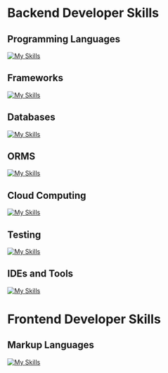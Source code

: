 # Backend Developer Skills

## Programming Languages
[![My Skills](https://skillicons.dev/icons?i=java,ts,javascript,nodejs,GraphQL&perline=4)](https://skillicons.dev)

## Frameworks
[![My Skills](https://skillicons.dev/icons?i=spring,express,nestjs&perline=3)](https://skillicons.dev)

## Databases
[![My Skills](https://skillicons.dev/icons?i=mysql,mongodb,postgres,redis&perline=5)](https://skillicons.dev)

## ORMS
[![My Skills](https://skillicons.dev/icons?i=prisma,mongoose,apollo,hibernate&perline=5)](https://skillicons.dev)

## Cloud Computing
[![My Skills](https://skillicons.dev/icons?i=aws,gcp&perline=5)](https://skillicons.dev)

## Testing
[![My Skills](https://skillicons.dev/icons?i=jenkins,jest&perline=5)](https://skillicons.dev)

## IDEs and Tools
[![My Skills](https://skillicons.dev/icons?i=git,github,kubernetes,bash,maven,docker&perline=3)](https://skillicons.dev)

# Frontend Developer Skills

## Markup Languages
[![My Skills](https://skillicons.dev/icons?i=figma,html,css,bootstrap,sass,angular,tailwind,styledcomponents,material,react,nextj,reduxsui&perline=4)](https://skillicons.dev)
